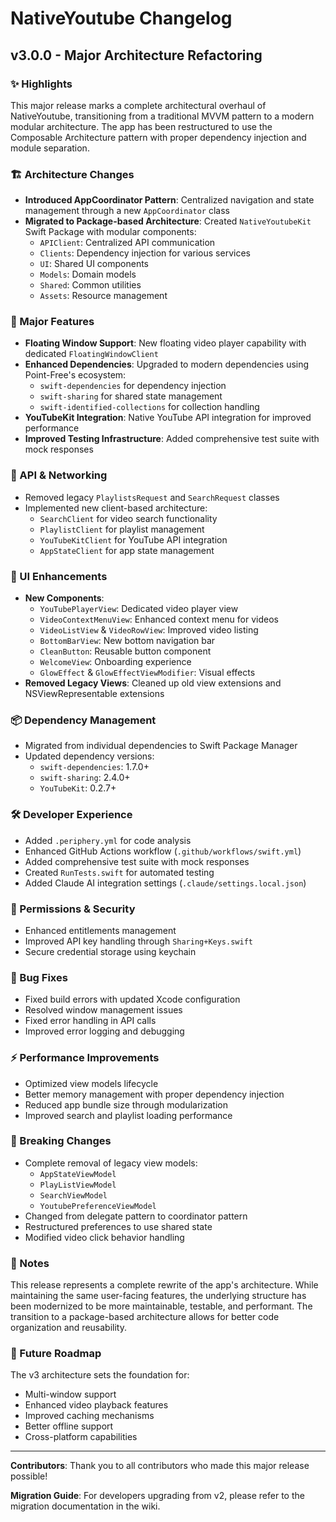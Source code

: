 # NativeYoutube Changelog

## v3.0.0 - Major Architecture Refactoring

### ✨ Highlights

This major release marks a complete architectural overhaul of NativeYoutube, transitioning from a traditional MVVM pattern to a modern modular architecture. The app has been restructured to use the Composable Architecture pattern with proper dependency injection and module separation.

### 🏗️ Architecture Changes

- **Introduced AppCoordinator Pattern**: Centralized navigation and state management through a new `AppCoordinator` class
- **Migrated to Package-based Architecture**: Created `NativeYoutubeKit` Swift Package with modular components:
  - `APIClient`: Centralized API communication
  - `Clients`: Dependency injection for various services
  - `UI`: Shared UI components
  - `Models`: Domain models
  - `Shared`: Common utilities
  - `Assets`: Resource management

### 🚀 Major Features

- **Floating Window Support**: New floating video player capability with dedicated `FloatingWindowClient`
- **Enhanced Dependencies**: Upgraded to modern dependencies using Point-Free's ecosystem:
  - `swift-dependencies` for dependency injection
  - `swift-sharing` for shared state management
  - `swift-identified-collections` for collection handling
- **YouTubeKit Integration**: Native YouTube API integration for improved performance
- **Improved Testing Infrastructure**: Added comprehensive test suite with mock responses

### 🔄 API & Networking

- Removed legacy `PlaylistsRequest` and `SearchRequest` classes
- Implemented new client-based architecture:
  - `SearchClient` for video search functionality
  - `PlaylistClient` for playlist management
  - `YouTubeKitClient` for YouTube API integration
  - `AppStateClient` for app state management

### 🎨 UI Enhancements

- **New Components**:
  - `YouTubePlayerView`: Dedicated video player view
  - `VideoContextMenuView`: Enhanced context menu for videos
  - `VideoListView` & `VideoRowView`: Improved video listing
  - `BottomBarView`: New bottom navigation bar
  - `CleanButton`: Reusable button component
  - `WelcomeView`: Onboarding experience
  - `GlowEffect` & `GlowEffectViewModifier`: Visual effects
- **Removed Legacy Views**: Cleaned up old view extensions and NSViewRepresentable extensions

### 📦 Dependency Management

- Migrated from individual dependencies to Swift Package Manager
- Updated dependency versions:
  - `swift-dependencies`: 1.7.0+
  - `swift-sharing`: 2.4.0+
  - `YouTubeKit`: 0.2.7+

### 🛠️ Developer Experience

- Added `.periphery.yml` for code analysis
- Enhanced GitHub Actions workflow (`.github/workflows/swift.yml`)
- Added comprehensive test suite with mock responses
- Created `RunTests.swift` for automated testing
- Added Claude AI integration settings (`.claude/settings.local.json`)

### 🔐 Permissions & Security

- Enhanced entitlements management
- Improved API key handling through `Sharing+Keys.swift`
- Secure credential storage using keychain

### 🐛 Bug Fixes

- Fixed build errors with updated Xcode configuration
- Resolved window management issues
- Fixed error handling in API calls
- Improved error logging and debugging

### ⚡ Performance Improvements

- Optimized view models lifecycle
- Better memory management with proper dependency injection
- Reduced app bundle size through modularization
- Improved search and playlist loading performance

### 🚨 Breaking Changes

- Complete removal of legacy view models:
  - `AppStateViewModel`
  - `PlayListViewModel`
  - `SearchViewModel`
  - `YoutubePreferenceViewModel`
- Changed from delegate pattern to coordinator pattern
- Restructured preferences to use shared state
- Modified video click behavior handling

### 📝 Notes

This release represents a complete rewrite of the app's architecture. While maintaining the same user-facing features, the underlying structure has been modernized to be more maintainable, testable, and performant. The transition to a package-based architecture allows for better code organization and reusability.

### 🔮 Future Roadmap

The v3 architecture sets the foundation for:
- Multi-window support
- Enhanced video playback features
- Improved caching mechanisms
- Better offline support
- Cross-platform capabilities

---

**Contributors**: Thank you to all contributors who made this major release possible!

**Migration Guide**: For developers upgrading from v2, please refer to the migration documentation in the wiki.